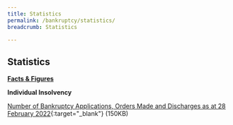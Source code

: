 ```yaml
---
title: Statistics
permalink: /bankruptcy/statistics/
breadcrumb: Statistics

---
```



Statistics
---

<u><b>Facts & Figures</b></u>

**Individual Insolvency**

[Number of Bankruptcy Applications, Orders Made and Discharges as at 28 February 2022](/files/NumberofBankruptcyApplicationsOrdersMadeandDischarges(Feb2022).pdf/){:target="_blank"} (150KB)
